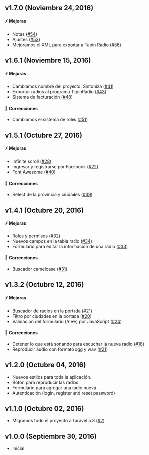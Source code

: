 ## v1.7.0 (Noviembre 24, 2016)

#### :zap: Mejoras
* Notas ([#54](https://github.com/soyFelixBarros/Sintoniza/issues/54))
* Ajustes ([#53](https://github.com/soyFelixBarros/Sintoniza/issues/53))
* Mejoramos el XML para exportar a Tapin Radio ([#56](https://github.com/soyFelixBarros/Sintoniza/issues/56))

## v1.6.1 (Noviembre 15, 2016)

#### :zap: Mejoras
* Cambiamos nombre del proyecto: Sintoniza ([#41](https://github.com/soyFelixBarros/Sintoniza/issues/41))
* Exportar radios al programa TapinRadio ([#43](https://github.com/soyFelixBarros/Sintoniza/issues/43))
* Sistema de facturación ([#48](https://github.com/soyFelixBarros/Sintoniza/issues/48))

#### :bug: Correcciones
* Cambiamos el sistema de roles ([#51](https://github.com/soyFelixBarros/Sintoniza/issues/51))

## v1.5.1 (Octubre 27, 2016)

#### :zap: Mejoras
* Infinite scroll ([#28](https://github.com/soyFelixBarros/Sintoniza/issues/28))
* Ingresar y registrarse por Facebook ([#22](https://github.com/soyFelixBarros/Sintoniza/issues/22))
* Font Awesome ([#40](https://github.com/soyFelixBarros/Sintoniza/issues/40))

#### :bug: Correcciones
* Select de la provincia y ciudades ([#39](https://github.com/soyFelixBarros/Sintoniza/issues/39))

## v1.4.1 (Octubre 20, 2016)

#### :zap: Mejoras
* Roles y permisos ([#32](https://github.com/soyFelixBarros/Sintoniza/issues/32))
* Nuevos campos en la tabla radio ([#34](https://github.com/soyFelixBarros/Sintoniza/issues/34))
* Formulario para editar la información de una radio ([#33](https://github.com/soyFelixBarros/Sintoniza/issues/33))

#### :bug: Correcciones
* Buscador camelcase ([#31](https://github.com/soyFelixBarros/Sintoniza/issues/31))

## v1.3.2 (Octubre 12, 2016)

#### :zap: Mejoras
* Buscador de radios en la portada ([#21](https://github.com/soyFelixBarros/Sintoniza/issues/21))
* Filtro por ciudades en la portada ([#20](https://github.com/soyFelixBarros/Sintoniza/issues/20))
* Validación del formulario (/new) por JavaScript ([#24](https://github.com/soyFelixBarros/Sintoniza/issues/24))

#### :bug: Correcciones
* Detener lo que está sonando para escuchar la nueva radio ([#18](https://github.com/soyFelixBarros/Sintoniza/issues/18))
* Reproducir audio con formato ogg y wav ([#21](https://github.com/soyFelixBarros/Sintoniza/issues/23))

## v1.2.0 (Octubre 04, 2016)
* Nuevos estilos para toda la aplicación.
* Botón para reproducir las radios.
* Formulario para agregar una radio nueva.
* Autenticación (login, register and reset password)

## v1.1.0 (Octubre 02, 2016)
* Migramos todo el proyecto a Laravel 5.3 ([#2](https://github.com/soyFelixBarros/Sintoniza/issues/2))

## v1.0.0 (Septiembre 30, 2016)
* Inicial.